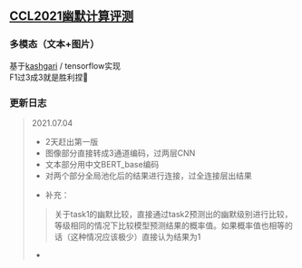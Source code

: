 ## [CCL2021幽默计算评测](https://github.com/HumorComputing/CCL2021-Humor-Computation)

### 多模态（文本+图片）
基于[kashgari](https://github.com/BrikerMan/Kashgari) / tensorflow实现  
F1过3成3就是胜利捏🤗

### 更新日志
> 2021.07.04  
>- 2天赶出第一版  
>- 图像部分直接转成3通道编码，过两层CNN  
>- 文本部分用中文BERT_base编码  
>- 对两个部分全局池化后的结果进行连接，过全连接层出结果  
>+ 补充：  
>> 关于task1的幽默比较，直接通过task2预测出的幽默级别进行比较，
>> 等级相同的情况下比较模型预测结果的概率值。如果概率值也相等的话（这种情况应该极少）直接认为结果为1  
>- 